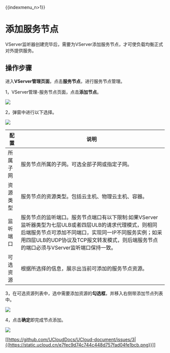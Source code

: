 {{indexmenu_n>1}}

# 添加服务节点

VServer监听器创建完毕后，需要为VServer添加服务节点，才可使负载均衡正式对外提供服务。 

## 操作步骤

进入**VServer管理页面**，点击**服务节点**，进行服务节点管理。

1，VServer管理-服务节点页面，点击**添加节点**。

![](https://static.ucloud.cn/db3e5c210e184820bf3263813620d2bb.png)

2，弹窗中进行以下选择。

![](https://static.ucloud.cn/9e30eac4e08b487c800e93d56b9f0f08.png)

| 配置 | 说明 |
| --- | --- |
| 所属子网 | 服务节点所属的子网。可选全部子网或指定子网。 |
| 资源类型 | 服务节点的资源类型。包括云主机、物理云主机、容器。 |
| 监听端口 | 服务节点的监听端口。服务节点端口有以下限制:如果VServer监听器类型为七层ULB或者四层ULB的请求代理模式，则相同后端服务节点可添加不同端口，实现同一IP不同服务实例；如采用四层ULB的UDP协议及TCP报文转发模式，则后端服务节点的端口必须与VServer监听端口保持一致。 |
| 可选资源 | 根据所选择的信息，展示出当前可添加的服务节点资源。 |

3，在可选资源列表中，选中需要添加资源的**勾选框**，并移入右侧带添加节点列表中。

![](https://static.ucloud.cn/47c3c32ad1a0451a81662a25767fea87.png)

4，点击**确定**即完成节点添加。

![](https://static.ucloud.cn/ca55ac7d3cec46c281c409093303c787.png)

 [[https://github.com/UCloudDocs/UCloud-document/issues/3|{{https://static.ucloud.cn/e7fec9d74c744c448d757fad04fe1bcb.png}}]]


